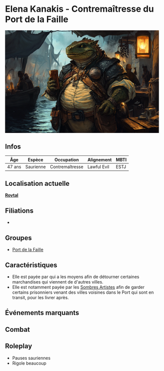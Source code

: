 # Elena Kanakis - Contremaîtresse du Port de la Faille
![Elena Kanakis](../../../_images/ElenaKanakis.png)

## Infos 

| Âge | Espèce | Occupation | Alignement | MBTI |
| --- | ------ | ---------- | ---------- | ---- |
| 47 ans | Saurienne | Contremaîtresse | Lawful Evil | ESTJ |

## Localisation actuelle
[**Rovtal**](../../VILLES/Rovtal.md)

## Filiations
* 

## Groupes 
* [Port de la Faille](../../VILLES/Rovtal.md#port-de-la-faille)

## Caractéristiques
* Elle est payée par qui a les moyens afin de détourner certaines marchandises qui viennent de d'autres villes.
* Elle est notamment payée par les [Sombres Artistes](../../VILLES/Rovtal.md#les-sombres-artistes) afin de garder certains prisonniers venant des villes voisines dans le Port qui sont en transit, pour les livrer après.

## Événements marquants

## Combat

## Roleplay
* Pauses sauriennes
* Rigole beaucoup